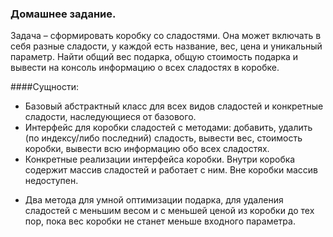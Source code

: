 ### Домашнее задание.
Задача – сформировать коробку со сладостями. Она может включать в себя разные сладости, у каждой есть название, вес, цена и уникальный параметр. 
Найти общий вес подарка, общую стоимость подарка и вывести на консоль информацию о всех сладостях в коробке.

####Сущности:
- Базовый абстрактный класс для всех видов сладостей и конкретные сладости, наследующиеся от базового.
- Интерфейс для коробки сладостей с методами: добавить, удалить (по индексу/либо последний) сладость, вывести вес, стоимость коробки, вывести всю информацию обо всех сладостях.
- Конкретные реализации интерфейса коробки. Внутри коробка содержит массив сладостей и работает с ним. Вне коробки массив недоступен.
* Два метода для умной оптимизации подарка, для удаления сладостей с меньшим весом и с меньшей ценой из коробки до тех пор, пока вес коробки не станет меньше входного параметра.
